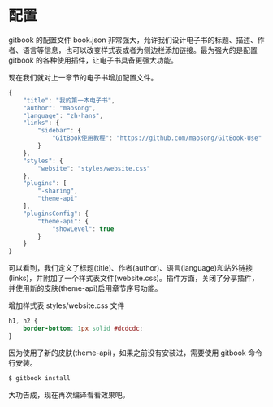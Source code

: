 # 配置

gitbook 的配置文件 book.json 非常强大，允许我们设计电子书的标题、描述、作者、语言等信息，也可以改变样式表或者为侧边栏添加链接。最为强大的是配置 gitbook 的各种使用插件，让电子书具备更强大功能。

现在我们就对上一章节的电子书增加配置文件。

```javascript
{
    "title": "我的第一本电子书",
    "author": "maosong",
    "language": "zh-hans",
    "links": {
        "sidebar": {
            "GitBook使用教程": "https://github.com/maosong/GitBook-Use"
        }
    },
    "styles": {
        "website": "styles/website.css"
    },
    "plugins": [
        "-sharing",
        "theme-api"
    ],
    "pluginsConfig": {
        "theme-api": {
            "showLevel": true
        }
    }
}
```

可以看到，我们定义了标题(title)、作者(author)、语言(language)和站外链接(links)，并附加了一个样式表文件(website.css)。插件方面，关闭了分享插件，并使用新的皮肤(theme-api)启用章节序号功能。

增加样式表 styles/website.css 文件

```css
h1, h2 {
    border-bottom: 1px solid #dcdcdc;
}
```

因为使用了新的皮肤(theme-api)，如果之前没有安装过，需要使用 gitbook 命令行安装。

```bash
$ gitbook install
```

大功告成，现在再次编译看看效果吧。
